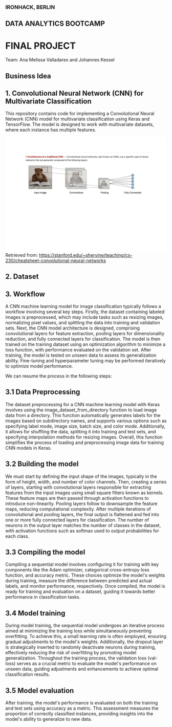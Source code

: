 ### IRONHACK, BERLIN
## DATA ANALYTICS BOOTCAMP
# FINAL PROJECT

Team: Ana Melissa Valladares and Johannes Kessel

## Business Idea

## 1. Convolutional Neural Network (CNN) for Multivariate Classification

This repository contains code for implementing a Convolutional Neural Network (CNN) model for multivariate classification using Keras and TensorFlow. The model is designed to work with multivariate datasets, where each instance has multiple features.


![OVERVIEW](https://github.com/anamel-vd/FINAL-PROJECT/blob/main/CNN.png)
Retrieved from: https://stanford.edu/~shervine/teaching/cs-230/cheatsheet-convolutional-neural-networks


## 2. Dataset


## 3. Workflow

A CNN machine learning model for image classification typically follows a workflow involving several key steps. Firstly, the dataset containing labeled images is preprocessed, which may include tasks such as resizing images, normalizing pixel values, and splitting the data into training and validation sets. Next, the CNN model architecture is designed, comprising convolutional layers for feature extraction, pooling layers for dimensionality reduction, and fully connected layers for classification. The model is then trained on the training dataset using an optimization algorithm to minimize a loss function, with performance evaluated on the validation set. After training, the model is tested on unseen data to assess its generalization ability. Fine-tuning and hyperparameter tuning may be performed iteratively to optimize model performance.

We can resume the process in the following steps:

## 3.1 Data Preprocessing

The dataset preprocessing for a CNN machine learning model with Keras involves using the image_dataset_from_directory function to load image data from a directory. This function automatically generates labels for the images based on subdirectory names, and supports various options such as specifying label mode, image size, batch size, and color mode. Additionally, it allows for shuffling the data, splitting it into training and test sets, and specifying interpolation methods for resizing images. Overall, this function simplifies the process of loading and preprocessing image data for training CNN models in Keras.

## 3.2 Building the model

We must start by defining the input shape of the images, typically in the form of height, width, and number of color channels. Then, creating a series of layers, starting with convolutional layers responsible for extracting features from the input images using small square filters known as kernels. These feature maps are then passed through activation functions to introduce non-linearity. Pooling layers follow to downsample the feature maps, reducing computational complexity. After multiple iterations of convolutional and pooling layers, the final output is flattened and fed into one or more fully connected layers for classification. The number of neurons in the output layer matches the number of classes in the dataset, with activation functions such as softmax used to output probabilities for each class.

## 3.3 Compiling the model

Compiling a sequential model involves configuring it for training with key components like the Adam optimizer, categorical cross-entropy loss function, and accuracy metric. These choices optimize the model's weights during training, measure the difference between predicted and actual labels, and monitor performance, respectively. Once compiled, the model is ready for training and evaluation on a dataset, guiding it towards better performance in classification tasks.

## 3.4 Model training

During model training, the sequential model undergoes an iterative process aimed at minimizing the training loss while simultaneously preventing overfitting. To achieve this, a small learning rate is often employed, ensuring gradual adjustments to the model's weights. Additionally, the dropout layer is strategically inserted to randomly deactivate neurons during training, effectively reducing the risk of overfitting by promoting model generalization. Throughout the training process, the validation loss (val-loss) serves as a crucial metric to evaluate the model's performance on unseen data, guiding adjustments and enhancements to achieve optimal classification results.


## 3.5 Model evaluation

After training, the model's performance is evaluated on both the training and test sets using accuracy as a metric. This assessment measures the proportion of correctly classified instances, providing insights into the model's ability to generalize to new data.




